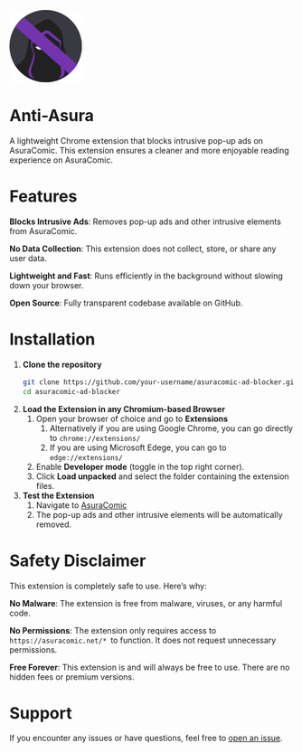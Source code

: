 ![Anti-Asura](/icons/icon-128.png) 
# **Anti-Asura**

A lightweight Chrome extension that blocks intrusive pop-up ads on AsuraComic. This extension ensures a cleaner and more enjoyable reading experience on AsuraComic.

# **Features**
**Blocks Intrusive Ads**: Removes pop-up ads and other intrusive elements from AsuraComic.

**No Data Collection**: This extension does not collect, store, or share any user data.

**Lightweight and Fast**: Runs efficiently in the background without slowing down your browser.

**Open Source**: Fully transparent codebase available on GitHub.

# **Installation**
1. **Clone the repository**
    ```bash
    git clone https://github.com/your-username/asuracomic-ad-blocker.git
    cd asuracomic-ad-blocker
    ```
2. **Load the Extension in any Chromium-based Browser**
   1. Open your browser of choice and go to **Extensions** 
      1. Alternatively if you are using Google Chrome, you can go directly to `chrome://extensions/`
      2. If you are using Microsoft Edege, you can go to `edge://extensions/`
   2. Enable **Developer mode** (toggle in the top right corner).
   3. Click **Load unpacked** and select the folder containing the extension files.
3. **Test the Extension**
   1. Navigate to [AsuraComic](https://asuracomic.net/)
   2. The pop-up ads and other intrusive elements will be automatically removed.
   

# **Safety Disclaimer**
This extension is completely safe to use. Here’s why:

**No Malware**: The extension is free from malware, viruses, or any harmful code.

**No Permissions**: The extension only requires access to `https://asuracomic.net/* `to function. It does not request unnecessary permissions.

**Free Forever**: This extension is and will always be free to use. There are no hidden fees or premium versions.

# Support
If you encounter any issues or have questions, feel free to [open an issue](https://github.com/louispawaon/anti-asura/issues).